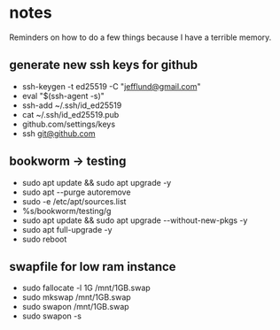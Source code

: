 # notes

Reminders on how to do a few things because I have a terrible memory.

## generate new ssh keys for github

* ssh-keygen -t ed25519 -C "jefflund@gmail.com"
* eval "$(ssh-agent -s)"
* ssh-add ~/.ssh/id_ed25519
* cat ~/.ssh/id_ed25519.pub
* github.com/settings/keys
* ssh git@github.com

## bookworm -> testing

* sudo apt update && sudo apt upgrade -y
* sudo apt --purge autoremove
* sudo -e /etc/apt/sources.list
* %s/bookworm/testing/g
* sudo apt update && sudo apt upgrade --without-new-pkgs -y
* sudo apt full-upgrade -y
* sudo reboot

## swapfile for low ram instance

* sudo fallocate -l 1G /mnt/1GB.swap
* sudo mkswap /mnt/1GB.swap
* sudo swapon /mnt/1GB.swap
* sudo swapon -s
